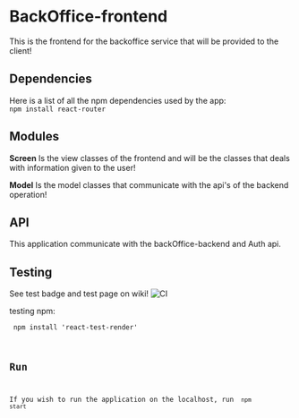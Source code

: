 # BackOffice-frontend
This is the frontend for the backoffice service that will be provided to the client!


## Dependencies
Here is a list of all the npm dependencies used by the app:
<code> npm install react-router </code> 

## Modules
**Screen** Is the view classes of the frontend and will be the classes that deals with information given to the user!

**Model** Is the model classes that communicate with the api's of the backend operation!

## API
This application communicate with the backOffice-backend and Auth api.

## Testing
See test badge and test page on wiki!
![CI](https://github.com/Projektgrupp17/BackOffice-frontend/workflows/CI/badge.svg?branch=master)

testing npm:

<code> npm install 'react-test-render' 

## Run
If you wish to run the application on the localhost, run <code> npm start </code>
